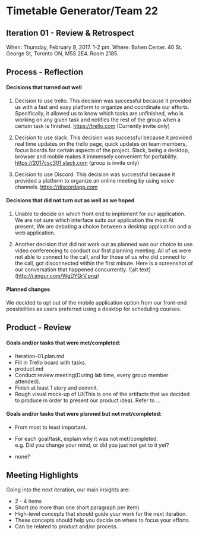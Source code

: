  # Timetable Generator/Team 22

## Iteration 01 - Review & Retrospect

When: Thursday, February 9, 2017. 1-2 pm.
Where: Bahen Center. 40 St. George St, Toronto ON, M5S 2E4. Room 2185.

## Process - Reflection

#### Decisions that turned out well

1. Decision to use trello. This decision was successful because it provided us with a fast and easy platform to organize and coordinate
our efforts. Specifically, it allowed us to know which tasks are unfinished, who is working on any given task and notifies the rest of
the group when a certain task is finished. 
https://trello.com (Currently invite only)

2. Decision to use slack. This decision was successful because it provided real time updates on the trello page, quick updates on team
members, focus boards for certain aspects of the project. Slack, being a desktop, browser and mobile makes it immensely convenient for
portability.
https://2017csc301.slack.com (group is invite only)

3. Decision to use Discord. This decision was successful because it provided a platform to organize an online meeting by using voice
channels.
https://discordapp.com

#### Decisions that did not turn out as well as we hoped
         
1. Unable to decide on which front end to implement for our application. We are not sure which interface suits our application the most.At present, We are debating a choice between a desktop application and a web application. 

2. Another decision that did not work out as planned was our choice to use video conferencing to conduct our first planning meeting. All of us were not able to connect to the call, and for those of us who did connect to the call, got disconnected within the first minute. Here is a screenshot of our conversation that happened concurrently.
![alt text] (http://i.imgur.com/WgDYGrV.png) 
 
#### Planned changes

We decided to opt out of the mobile application option from our front-end possibilities as users preferred using a desktop for scheduling courses.

## Product - Review

#### Goals and/or tasks that were met/completed:

* Iteration-01.plan.md
* Fill in Trello board with tasks.
* product.md
* Conduct review meeting(During lab time, every group member attended).
* Finish at least 1 story and commit.
* Rough visual mock-up of UI(This is one of the artifacts that we decided to produce in order to present our product idea). 
         Refer to ...

#### Goals and/or tasks that were planned but not met/completed:

* From most to least important.
* For each goal/task, explain why it was not met/completed.      
  e.g. Did you change your mind, or did you just not get to it yet?
  
* none?

## Meeting Highlights

Going into the next iteration, our main insights are:

* 2 - 4 items
* Short (no more than one short paragraph per item)
* High-level concepts that should guide your work for the next iteration.
* These concepts should help you decide on where to focus your efforts.
* Can be related to product and/or process.
